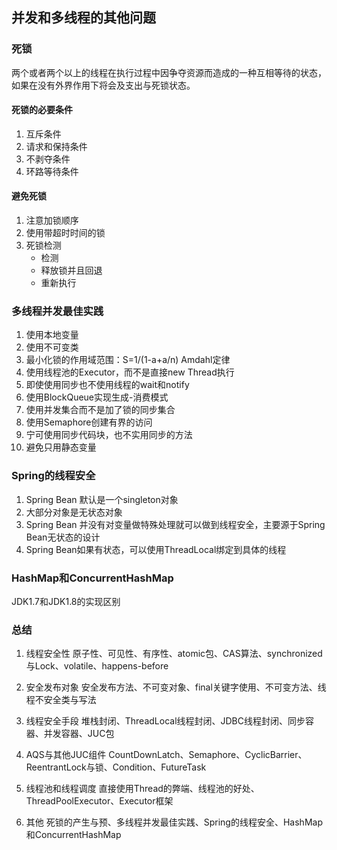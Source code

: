 ## 并发和多线程的其他问题

### 死锁
两个或者两个以上的线程在执行过程中因争夺资源而造成的一种互相等待的状态，如果在没有外界作用下将会及支出与死锁状态。

#### 死锁的必要条件
1. 互斥条件
2. 请求和保持条件
3. 不剥夺条件
4. 环路等待条件

#### 避免死锁
1. 注意加锁顺序
2. 使用带超时时间的锁
3. 死锁检测
    * 检测
    * 释放锁并且回退
    * 重新执行
    
### 多线程并发最佳实践
1. 使用本地变量
2. 使用不可变类
3. 最小化锁的作用域范围：S=1/(1-a+a/n) Amdahl定律
4. 使用线程池的Executor，而不是直接new Thread执行
5. 即使使用同步也不使用线程的wait和notify
6. 使用BlockQueue实现生成-消费模式
7. 使用并发集合而不是加了锁的同步集合
8. 使用Semaphore创建有界的访问
9. 宁可使用同步代码块，也不实用同步的方法
10. 避免只用静态变量

### Spring的线程安全
1. Spring Bean 默认是一个singleton对象
2. 大部分对象是无状态对象
3. Spring Bean 并没有对变量做特殊处理就可以做到线程安全，主要源于Spring Bean无状态的设计
4. Spring Bean如果有状态，可以使用ThreadLocal绑定到具体的线程

### HashMap和ConcurrentHashMap
JDK1.7和JDK1.8的实现区别

### 总结
1. 线程安全性
原子性、可见性、有序性、atomic包、CAS算法、synchronized与Lock、volatile、happens-before

2. 安全发布对象
安全发布方法、不可变对象、final关键字使用、不可变方法、线程不安全类与写法

3. 线程安全手段
堆栈封闭、ThreadLocal线程封闭、JDBC线程封闭、同步容器、并发容器、JUC包

4. AQS与其他JUC组件
CountDownLatch、Semaphore、CyclicBarrier、ReentrantLock与锁、Condition、FutureTask

5. 线程池和线程调度
直接使用Thread的弊端、线程池的好处、ThreadPoolExecutor、Executor框架

6. 其他
死锁的产生与预、多线程并发最佳实践、Spring的线程安全、HashMap和ConcurrentHashMap